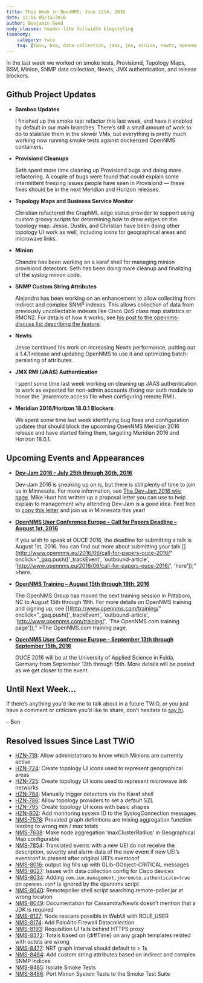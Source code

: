 ```yaml
---
title: This Week in OpenNMS: June 13th, 2016
date: 11:55 06/13/2016
author: Benjamin Reed
body_classes: header-lite fullwidth blogstyling
taxonomy:
    category: twio
    tag: [twio, bsm, data collection, jaas, jmx, minion, newts, opennms horizon, opennms meridian, provisiond, rmi, smoke tests, snmp, topology maps]
---
```


In the last week we worked on smoke tests, Provisiond, Topology Maps, BSM, Minion, SNMP data collection, Newts, JMX authentication, and release blockers.

Github Project Updates
----------------------

* __Bamboo Updates__

  I finished up the smoke test refactor this last week, and have it enabled by default in our main branches.  There&#8217;s still a small amount of work to do to stabilize them in the slower VMs, but everything is pretty much working now running smoke tests against dockerized OpenNMS containers.

* __Provisiond Cleanups__

  Seth spent more time cleaning up Provisiond bugs and doing more refactoring.  A couple of bugs were found that could explain some intermittent freezing issues people have seen in Provisiond &#8212; these fixes should be in the next Meridian and Horizon releases.

* __Topology Maps and Business Service Monitor__

  Christian refactored the GraphML edge status provider to support using custom groovy scripts for determining how to draw edges on the topology map. Jesse, Dustin, and Christian have been doing other topology UI work as well, including icons for geographical areas and microwave links.

* __Minion__

  Chandra has been working on a karaf shell for managing minion provisiond detectors.  Seth has been doing more cleanup and finalizing of the syslog minion code.

* __SNMP Custom String Attributes__

  Alejandro has been working on an enhancement to allow collecting from indirect and complex SNMP indexes.  This allows collection of data from previously uncollectable indexes like Cisco QoS class map statistics or RMON2.  For details of how it works, see [his post to the opennms-discuss list describing the feature](http://article.gmane.org/gmane.network.opennms.general/52924).

* __Newts__

  Jesse continued his work on increasing Newts performance, putting out a 1.4.1 release and updating OpenNMS to use it and optimizing batch-persisting of attributes.

* __JMX RMI (JAAS) Authentication__

  I spent some time last week working on cleaning up JAAS authentication to work as expected for non-admin accounts (fixing our auth module to honor the `jmxremote.access file when configuring remote RMI).

* __Meridian 2016/Horizon 18.0.1 Blockers__

  We spent some time last week identifying bug fixes and configuration updates that should block the upcoming OpenNMS Meridian 2016 release and have started fixing them, targeting Meridian 2016 and Horizon 18.0.1.

Upcoming Events and Appearances
-------------------------------

* __[Dev-Jam 2016 – July 25th through 30th, 2016](https://www.opennms.org/wiki/Dev-Jam_2016)__

  Dev-Jam 2016 is sneaking up on is, but there is still plenty of time to join us in Minnesota.  For more information, see [The Dev-Jam 2016 wiki page](https://www.opennms.org/wiki/Dev-Jam_2016).
  Mike Huot has written up a proposal letter you can use to help explain to management why attending Dev-Jam is a good idea.  Feel free to [copy this letter](https://docs.google.com/document/d/1VerZYe5LwMT_1j5ISAsNU9-ZGcwY_zdA_4DODNlBpYg/edit?usp=sharing) and join us in Minnesota this year!

* __[OpenNMS User Conference Europe – Call for Papers Deadline – August 1st, 2016](http://www.opennms.eu/2016/06/call-for-papers-ouce-2016/)__

  If you wish to speak at OUCE 2016, the deadline for submitting a talk is August 1st, 2016.  You can find out more about submitting your talk [](http://www.opennms.eu/2016/06/call-for-papers-ouce-2016/" onclick="_gaq.push(['_trackEvent', 'outbound-article', 'http://www.opennms.eu/2016/06/call-for-papers-ouce-2016/', 'here']);" >here</a>.

* __[OpenNMS Training – August 15th through 19th, 2016](http://www.opennms.com/training)__

  The OpenNMS Group has moved the next training session in Pittsboro, NC to August 15th through 19th.  For more details on OpenNMS training and signing up, see [](http://www.opennms.com/training/" onclick="_gaq.push(['_trackEvent', 'outbound-article', 'http://www.opennms.com/training/', 'The OpenNMS.com training page']);" >The OpenNMS.com training page</a>.

* __[OpenNMS User Conference Europe – September 13th through September 15th, 2016](https://ouce.opennms.eu)__

  OUCE 2016 will be at the University of Applied Science in Fulda, Germany from September 13th through 15th.  More details will be posted as we get closer to the event.

Until Next Week…
----------------

If there’s anything you’d like me to talk about in a future TWiO, or you just have a comment or criticism you’d like to share, don’t hesitate to [say hi](mailto:twio@opennms.org).

– Ben

Resolved Issues Since Last TWiO
-------------------------------

* [HZN-719](http://issues.opennms.org/browse/HZN-719): Allow administatrors to know which Minions are currently active
* [HZN-724](http://issues.opennms.org/browse/HZN-724): Create topology UI icons used to represent geographical areas
* [HZN-725](http://issues.opennms.org/browse/HZN-725): Create topology UI icons used to represent microwave link networks
* [HZN-784](http://issues.opennms.org/browse/HZN-784): Manually trigger detectors via the Karaf shell
* [HZN-786](http://issues.opennms.org/browse/HZN-786): Allow topology providers to set a default SZL
* [HZN-795](http://issues.opennms.org/browse/HZN-795): Create topology UI icons with basic shapes
* [HZN-802](http://issues.opennms.org/browse/HZN-802): Add monitoring system ID to the SyslogConnection messages
* [NMS-7578](http://issues.opennms.org/browse/NMS-7578): Provided graph definitions are mixing aggregation function leading to wrong min / max totals
* [NMS-7638](http://issues.opennms.org/browse/NMS-7638): Make node aggregation &#8216;maxClusterRadius&#8217; in Geographical Map configurable
* [NMS-7854](http://issues.opennms.org/browse/NMS-7854): Translated events with a new UEI do not receive the description, severity and alarm-data of the new event if new UEI&#8217;s eventconf is present after original UEI&#8217;s eventconf
* [NMS-8016](http://issues.opennms.org/browse/NMS-8016): output.log fills up with GLib-GObject-CRITICAL messages
* [NMS-8027](http://issues.opennms.org/browse/NMS-8027): Issues with data collection config for Cisco devices
* [NMS-8034](http://issues.opennms.org/browse/NMS-8034): Adding `com.sun.management.jmxremote.authenticate=true` on `opennms.conf` is ignored by the opennms script
* [NMS-8040](http://issues.opennms.org/browse/NMS-8040): Remotepoller shell script searching remote-poller.jar at wrong location
* [NMS-8049](http://issues.opennms.org/browse/NMS-8049): Documentation for Cassandra/Newts doesn&#8217;t mention that a JDK is required
* [NMS-8127](http://issues.opennms.org/browse/NMS-8127): Node rescans possible in WebUI with ROLE_USER
* [NMS-8174](http://issues.opennms.org/browse/NMS-8174): Add PaloAlto Firewall Datacollection
* [NMS-8193](http://issues.opennms.org/browse/NMS-8193): Requisition UI fails behind HTTPS proxy
* [NMS-8372](http://issues.opennms.org/browse/NMS-8372): Totals based on {diffTime} on any graph templates related with octets are wrong
* [NMS-8477](http://issues.opennms.org/browse/NMS-8477): NRT graph interval should default to > 1s
* [NMS-8484](http://issues.opennms.org/browse/NMS-8484): Add custom string attributes based on indirect and complex SNMP Indices
* [NMS-8485](http://issues.opennms.org/browse/NMS-8485): Isolate Smoke Tests
* [NMS-8486](http://issues.opennms.org/browse/NMS-8486): Port Minion System Tests to the Smoke Test Suite

